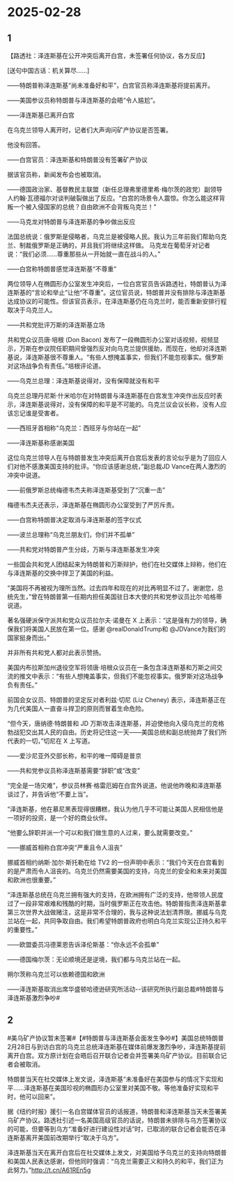 # 2025-02-28

## 1

【路透社：泽连斯基在公开冲突后离开白宫，未签署任何协议，各方反应】

[送句中国古话：机关算尽......]

——特朗普称泽连斯基“尚未准备好和平”，白宫官员称泽连斯基将提前离开。

——美国参议员称特朗普与泽连斯基的会晤“令人尴尬”。

——泽连斯基已离开白宫

在乌克兰领导人离开时，记者们大声询问矿产协议是否签署。

他没有回答。

——白宫官员：泽连斯基和特朗普没有签署矿产协议

据该官员称，新闻发布会也被取消。

——德国政治家、基督教民主联盟（新任总理弗里德里希·梅尔茨的政党）副领导人约翰·瓦德福尔对谈判破裂做出了反应。“白宫的场景令人震惊。你怎么能这样背叛一个被入侵国家的总统？自由欧洲不会背叛乌克兰！”

——马克龙对特朗普与泽连斯基的争吵做出反应

法国总统说：俄罗斯是侵略者，乌克兰是被侵略人民。我认为三年前我们帮助乌克兰、制裁俄罗斯是正确的，并且我们将继续这样做。 马克龙在葡萄牙对记者说：“我们必须......尊重那些从一开始就一直在战斗的人。”

——白宫称特朗普感觉泽连斯基“不尊重”

两位领导人在椭圆形办公室发生冲突后，一位白宫官员告诉路透社，特朗普认为泽连斯基的“言论和举止”让他“不尊重”。这位官员说，特朗普并没有排除与泽连斯基达成协议的可能性。但该官员表示，在泽连斯基仍在乌克兰时，能否重新安排行程取决于乌克兰人。

——共和党批评万斯的泽连斯基立场

共和党众议员唐·培根 (Don Bacon) 发布了一段椭圆形办公室对话视频，视频显示，万斯在参议院任职期间曾强烈反对向乌克兰提供援助，而现在，他却对泽连斯基说，泽连斯基很不尊重人。“有些人想掩盖事实，但我们不能忽视事实。俄罗斯对这场战争负有责任。”培根评论道。

——乌克兰总理：泽连斯基说得对，没有保障就没有和平

乌克兰总理丹尼斯·什米哈尔在对特朗普与泽连斯基在白宫发生冲突作出反应时表示，泽连斯基说得对，没有保障的和平是不可能的。乌克兰议会议长称，没有人应该忘记谁是受害者。

——西班牙首相称“乌克兰：西班牙与你站在一起”

——泽连斯基称感谢美国

这位乌克兰领导人在与特朗普发生冲突后离开白宫后发表的言论似乎是为了回应人们对他不感激美国支持的批评。“你应该感谢总统，”副总裁JD Vance在两人激烈的冲突中说道。

——前俄罗斯总统梅德韦杰夫称泽连斯基受到了“沉重一击”

梅德韦杰夫还表示，泽连斯基在椭圆形办公室受到了严厉斥责。

——白宫称特朗普决定取消与泽连斯基的签字仪式

——波兰总理称“乌克兰朋友们，你们并不孤单”

——共和党对特朗普产生分歧，万斯与泽连斯基发生冲突

一些国会共和党人团结起来为特朗普和万斯辩护，他们在社交媒体上辩称，他们在与泽连斯基的交换中捍卫了美国的利益。

“美国将不再被视为理所当然。过去四年和现在的对比再明显不过了。谢谢您，总统先生，”曾在特朗普第一任期内担任美国驻日本大使的共和党参议员比尔·哈格蒂说道。

著名强硬派保守派共和党众议员拉尔夫·诺曼在 X 上表示：“这是强有力的领导，确保我们将美国人民放在第一位。感谢 @realDonaldTrump和 @JDVance为我们的国家挺身而出。”

并非所有共和党人都对此表示赞扬。

美国内布拉斯加州退役空军将领唐·培根众议员在一条包含泽连斯基和万斯之间交流的推文中表示：“有些人想掩盖事实，但我们不能忽视事实。俄罗斯对这场战争负有责任。”

前国会女议员、特朗普的坚定反对者利兹·切尼 (Liz Cheney) 表示，泽连斯基正在为几代美国人一直奋斗捍卫的原则而冒着生命危险。

“但今天，唐纳德·特朗普和 JD 万斯攻击泽连斯基，并迫使他向入侵乌克兰的克格勃战犯交出其人民的自由。历史将记住这一天——美国总统和副总统抛弃了我们所代表的一切，”切尼在 X 上写道。 

——爱沙尼亚外交部长称，和平的唯一障碍是普京

——共和党参议员称泽连斯基需要“辞职”或“改变”

“完全是一场灾难”，参议员林赛·格雷厄姆在白宫外说道。他说他昨晚和泽连斯基谈过了，并告诉他“不要上当”。

“泽连斯基，他在慕尼黑表现得很糟糕，我认为他几乎不可能让美国人民相信他是一项好的投资，是一个好的商业伙伴。

“他要么辞职并派一个可以和我们做生意的人过来，要么就需要改变。”

——挪威首相称白宫冲突“严重且令人沮丧”

挪威首相约纳斯·加尔·斯托勒在给 TV2 的一份声明中表示：“我们今天在白宫看到的是严肃而令人沮丧的。乌克兰仍然需要美国的支持，乌克兰的安全和未来对美国和欧洲也很重要。”

“泽连斯基总统在乌克兰拥有强大的支持，在欧洲拥有广泛的支持，他带领人民度过了一段非常艰难和残酷的时期，当时俄罗斯正在攻击他。特朗普指责泽连斯基拿第三次世界大战做赌注，这是非常不合理的，我与这种说法划清界限。挪威与乌克兰站在一起，共同争取自由。我们希望特朗普政府也明白乌克兰实现公正持久和平的重要性。”

——欧盟委员冯德莱恩告诉泽伦斯基：“你永远不会孤单”

——德国梅尔茨：无论顺境还是逆境，我们都与乌克兰站在一起。

朔尔茨称乌克兰可以依赖德国和欧洲

——泽连斯基取消出席华盛顿哈德逊研究所活动--该研究所执行副总裁#特朗普与泽连斯基激烈争吵#



## 2

#美乌矿产协议暂未签署#【#特朗普与泽连斯基会面发生争吵#】美国总统特朗普2月28日与到访白宫的乌克兰总统泽连斯基在媒体前爆发激烈争吵，泽连斯基提前离开白宫。双方原计划在会晤后召开联合记者会并签署美乌矿产协议。目前联合记者会被取消。

特朗普当天在社交媒体上发文说，泽连斯基“未准备好在美国参与的情况下实现和平……泽连斯基在美国珍视的椭圆形办公室里对美国不敬。等他准备好实现和平时，他可以回来”。

据《纽约时报》援引一名白宫媒体官员的话报道，特朗普和泽连斯基当天未签署美乌矿产协议。路透社引述一名美国高级官员的话说，特朗普未排除与乌方签署协议的可能，但要等到乌方“准备好进行建设性对话”时，已取消的联合记者会能否在泽连斯基离开美国前改期举行“取决于乌方”。

泽连斯基当天在离开白宫后在社交媒体上发文，对美国给予乌克兰的支持向特朗普和美国人民表达感谢，但他同时强调：“乌克兰需要正义和持久的和平，我们正为此努力。”http://t.cn/A61REn5g

